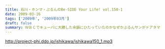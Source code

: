 ```yaml
---
title: 石川・ホンマ・ぶるんのBe-SIDE Your Life! vol.150-1
date: 2009-03-16
tags: ['2009年', '2009年03月']
draft: false
summary: ＷＢＣでキューバに大勝した余韻にひたっていたのかなぜかぶるんサンがドアタマいなかったりして・・・またもや出るのか悪魔の囁き・・・NAMAE
---
```


http://project-phi.ddo.jp/ishikawa/ishikawa150_1.mp3

